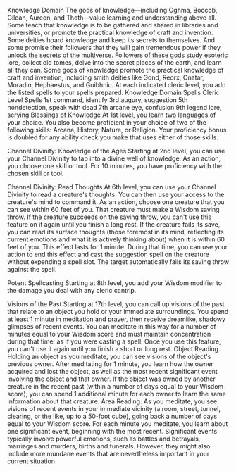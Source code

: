 Knowledge Domain
The gods of knowledge—including Oghma, Boccob, Gilean, Aureon, and Thoth—value learning and understanding above all. Some teach that knowledge is to be gathered and shared in libraries and universities, or promote the practical knowledge of craft and invention. Some deities hoard knowledge and keep its secrets to themselves. And some promise their followers that they will gain tremendous power if they unlock the secrets of the multiverse. Followers of these gods study esoteric lore, collect old tomes, delve into the secret places of the earth, and learn all they can. Some gods of knowledge promote the practical knowledge of craft and invention, including smith deities like Gond, Reorx, Onatar, Moradin, Hephaestus, and Goibhniu.
At each indicated cleric level, you add the listed spells to your spells prepared.
Knowledge Domain Spells
Cleric Level	Spells
1st	command, identify
3rd	augury, suggestion
5th	nondetection, speak with dead
7th	arcane eye, confusion
9th	legend lore, scrying
Blessings of Knowledge
At 1st level, you learn two languages of your choice. You also become proficient in your choice of two of the following skills: Arcana, History, Nature, or Religion.
Your proficiency bonus is doubled for any ability check you make that uses either of those skills.

Channel Divinity: Knowledge of the Ages
Starting at 2nd level, you can use your Channel Divinity to tap into a divine well of knowledge. As an action, you choose one skill or tool. For 10 minutes, you have proficiency with the chosen skill or tool.

Channel Divinity: Read Thoughts
At 6th level, you can use your Channel Divinity to read a creature's thoughts. You can then use your access to the creature's mind to command it.
As an action, choose one creature that you can see within 60 feet of you. That creature must make a Wisdom saving throw. If the creature succeeds on the saving throw, you can't use this feature on it again until you finish a long rest.
If the creature fails its save, you can read its surface thoughts (those foremost in its mind, reflecting its current emotions and what it is actively thinking about) when it is within 60 feet of you. This effect lasts for 1 minute.
During that time, you can use your action to end this effect and cast the suggestion spell on the creature without expending a spell slot. The target automatically fails its saving throw against the spell.

Potent Spellcasting
Starting at 8th level, you add your Wisdom modifier to the damage you deal with any cleric cantrip.

Visions of the Past
Starting at 17th level, you can call up visions of the past that relate to an object you hold or your immediate surroundings. You spend at least 1 minute in meditation and prayer, then receive dreamlike, shadowy glimpses of recent events. You can meditate in this way for a number of minutes equal to your Wisdom score and must maintain concentration during that time, as if you were casting a spell.
Once you use this feature, you can't use it again until you finish a short or long rest.
Object Reading. Holding an object as you meditate, you can see visions of the object's previous owner. After meditating for 1 minute, you learn how the owner acquired and lost the object, as well as the most recent significant event involving the object and that owner. If the object was owned by another creature in the recent past (within a number of days equal to your Wisdom score), you can spend 1 additional minute for each owner to learn the same information about that creature.
Area Reading. As you meditate, you see visions of recent events in your immediate vicinity (a room, street, tunnel, clearing, or the like, up to a 50-foot cube), going back a number of days equal to your Wisdom score. For each minute you meditate, you learn about one significant event, beginning with the most recent. Significant events typically involve powerful emotions, such as battles and betrayals, marriages and murders, births and funerals. However, they might also include more mundane events that are nevertheless important in your current situation.
